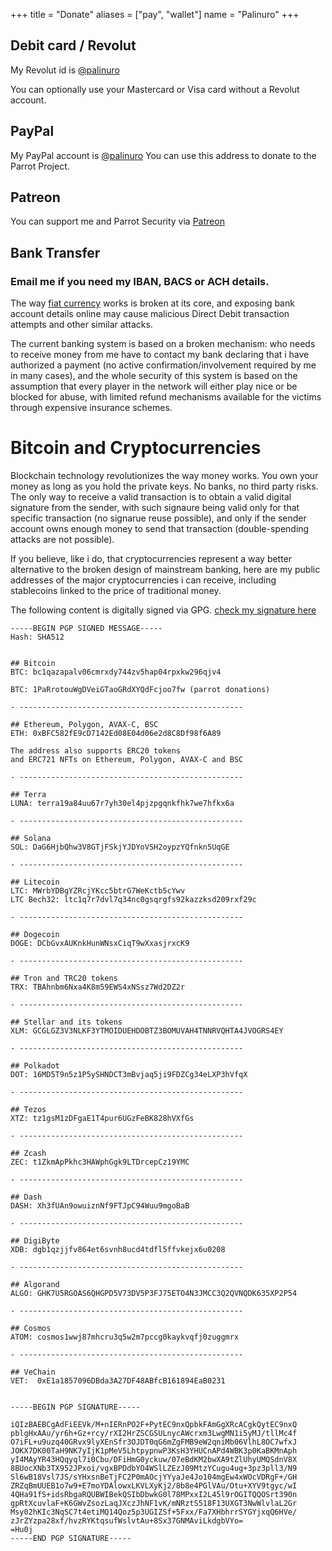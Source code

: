 +++
title = "Donate"
aliases = ["pay", "wallet"]
  name = "Palinuro"
+++

## Debit card / Revolut

My Revolut id is [@palinuro](https://revolut.me/palinuro)

You can optionally use your Mastercard or Visa card without a Revolut account.

## PayPal

My PayPal account is [@palinuro](https://paypal.me/palinuro)
You can use this address to donate to the Parrot Project.

## Patreon

You can support me and Parrot Security via [Patreon](https://patreon.com/parrot)

## Bank Transfer

### Email me if you need my IBAN, BACS or ACH details.

The way [fiat currency](https://en.wikipedia.org/wiki/Fiat_money) works is broken at its core, and exposing bank account details
online may cause malicious Direct Debit transaction attempts and other similar attacks.

The current banking system is based on a broken mechanism: who needs to receive money from
me have to contact my bank declaring that i have authorized a payment
(no active confirmation/involvement required by me in many cases), and the whole security
of this system is based on the assumption that every player in the network will either
play nice or be blocked for abuse, with limited refund mechanisms available for the victims through expensive insurance schemes.

# Bitcoin and Cryptocurrencies

Blockchain technology revolutionizes the way money works.
You own your money as long as you hold the private keys. No banks, no third party risks.
The only way to receive a valid transaction is to obtain a valid digital signature
from the sender, with such signaure being valid only for that specific transaction
(no signarue reuse possible), and only if the sender account owns enough money
to send that transaction (double-spending attacks are not possible).

If you believe, like i do, that cryptocurrencies represent a way better alternative to
the broken design of mainstream banking, here are my public addresses of the major
cryptocurrencies i can receive, including stablecoins linked to the price of traditional money.

The following content is digitally signed via GPG. [check my signature here](../verify/)

```
-----BEGIN PGP SIGNED MESSAGE-----
Hash: SHA512


## Bitcoin
BTC: bc1qazapalv06cmrxdy744zv5hap04rpxkw296qjv4

BTC: 1PaRrotouWgDVeiGTaoGRdXYQdFcjoo7fw (parrot donations)

- --------------------------------------------------

## Ethereum, Polygon, AVAX-C, BSC
ETH: 0xBFC582fE9cD7142Ed08E04d06e2d8C8Df98f6A89

The address also supports ERC20 tokens
and ERC721 NFTs on Ethereum, Polygon, AVAX-C and BSC

- --------------------------------------------------

## Terra
LUNA: terra19a84uu67r7yh30el4pjzpgqnkfhk7we7hfkx6a

- --------------------------------------------------

## Solana
SOL: DaG6HjbQhw3V8GTjFSkjYJDYoVSH2oypzYQfnkn5UqGE

- --------------------------------------------------

## Litecoin
LTC: MWrbYDBgYZRcjYKcc5btrG7WeKctb5cYwv
LTC Bech32: ltc1q7r7dvl7q34nc0gsqrgfs92kazzksd209rxf29c

- --------------------------------------------------

## Dogecoin
DOGE: DCbGvxAUKnkHunWNsxCiqT9wXxasjrxcK9

- --------------------------------------------------

## Tron and TRC20 tokens
TRX: TBAhnbm6Nxa4K8m59EWS4xNSsz7Wd2DZ2r

- --------------------------------------------------

## Stellar and its tokens
XLM: GCGLGZ3V3NLKF3YTMOIDUEHDOBTZ3BOMUVAH4TNNRVQHTA4JVOGRS4EY

- --------------------------------------------------

## Polkadot
DOT: 16MD5T9n5z1P5ySHNDCT3mBvjaq5ji9FDZCg34eLXP3hVfqX

- --------------------------------------------------

## Tezos
XTZ: tz1gsM1zDFgaE1T4pur6UGzFeBK828hVXfGs

- --------------------------------------------------

## Zcash
ZEC: t1ZkmApPkhc3HAWphGgk9LTDrcepCz19YMC

- --------------------------------------------------

## Dash
DASH: Xh3fUAn9owuiznNf9FTJpC94Wuu9mgoBaB

- --------------------------------------------------

## DigiByte
XDB: dgb1qzjjfv864et6svnh8ucd4tdfl5ffvkejx6u0208

- --------------------------------------------------

## Algorand
ALGO: GHK7U5RGOAS6QHGPD5V73DV5P3FJ75ETO4N3JMCC3Q2QVNQDK635XP2P54

- --------------------------------------------------

## Cosmos
ATOM: cosmos1wwj87mhcru3q5w2m7pccg0kaykvqfj0zuggmrx

- --------------------------------------------------

## VeChain
VET:  0xE1a1857096DBda3A27DF48ABfcB161894EaB0231


-----BEGIN PGP SIGNATURE-----

iQIzBAEBCgAdFiEEVk/M+nIERnPO2F+PytEC9nxQpbkFAmGgXRcACgkQytEC9nxQ
pblgHxAAu/yr6h+Gz+rcy/rXI2HrZSCGSULnycAWcrxm3LwgMN1i5yMJ/tllMc4f
O7iFL+u9uzq40GRvx9lyXEnSfr3OJDT0qG6mZgFMB9eW2qniMb06VlhL8OC7wfxJ
JOKX7DK00TaH9NK7yIjK1pMeV5LhtpypnwP3KsH3YHUCnAPd4WBK3p0KaBKMnAph
yI4MAyYR43HQqyql7i0Cbu/DFiHmG0yckuw/07eBdKM2bwXA9tZlUhyUMQSdnV8X
8BUocXNb3TX952JPxoi/vgxBPDdbYO4WSlLZEzJ09MtzYCugu4ug+3pz3pll3/N9
Sl6wB18Vsl7JS/sYHxsnBeTjFC2P0mAOcjYYyaJe4Jo104mgEw4xWOcVDRgF+/GH
ZRZqBmUUEB1o7w9+E7moYDAlowxLKVLXyKj2/8b8e4PGlVAu/Otu+XYV9tgyc/wI
4QHa91fS+idsRbgaRQUBWIBekQSIbDbwkG0l78MPxxI2L45l9rOGITQQOSrt390n
gpRtXcuvlaF+K6GWvZsozLaqJXczJhNF1vK/mNRztS518F13UXGT3NwWlvlaL2Gr
Msy02hKIc3NqSC7t4etiMQ14Qoz5p3UGIZSf+5Fxx/Fa7XHbhrrSYGYjxqQ6HVe/
zJrZYzpa28xf/hvzRYKtqsufWslvtAu+8Sx37GNMAviLkdgbVYo=
=Hu0j
-----END PGP SIGNATURE-----
```

